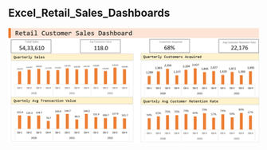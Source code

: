 ## Excel_Retail_Sales_Dashboards


![Dashboard](Excel_Retail_Dashboard.PNG)

<!-- Overview
This repository contains a collection of Excel Pivot Dashboards designed to provide powerful insights from raw datasets. Each dashboard leverages Excel's PivotTable and PivotChart features to create dynamic, interactive, and visually appealing data summaries. These dashboards are ideal for users looking to streamline their data analysis, identify trends, and communicate key insights effectively.

Features
Interactive PivotTables: Easily filter, sort, and analyze large datasets with PivotTables.
Visualizations: PivotCharts included for visual representation of data, offering clear insights into trends, distributions, and comparisons.
User-friendly Interface: Dashboards designed for ease of use, enabling users to interact with the data without needing advanced Excel knowledge.
Data Slicers: Simplify data filtering with easy-to-use slicers for quick analysis of specific data segments.
Dynamic Updates: Dashboards automatically update when data is refreshed, making it ideal for recurring reports.
Contents
This repository includes:

Dashboard Files: Excel files containing different Pivot Dashboards focused on various scenarios and use cases.
Sample Data: Datasets used for generating the dashboards, showcasing data from multiple domains.
Documentation: Descriptions of each dashboard with details on how to interact with them and what insights they provide.
How to Use
Download the desired Excel file from the repository.
Open the file in Microsoft Excel.
Interact with the PivotTables and PivotCharts by using slicers and filters to explore the data.
For datasets that are regularly updated, simply refresh the data source to see the dashboard automatically adjust to reflect the new data.
Prerequisites
Microsoft Excel: Version 2016 or later is recommended for optimal functionality.
Basic Excel Knowledge: Understanding of Excel formulas, PivotTables, and PivotCharts is useful but not required.
Contact
For any questions or suggestions, feel free to reach out:

GitHub: Sanchit Goel
Email: goelsanchit29@gmail.com -->